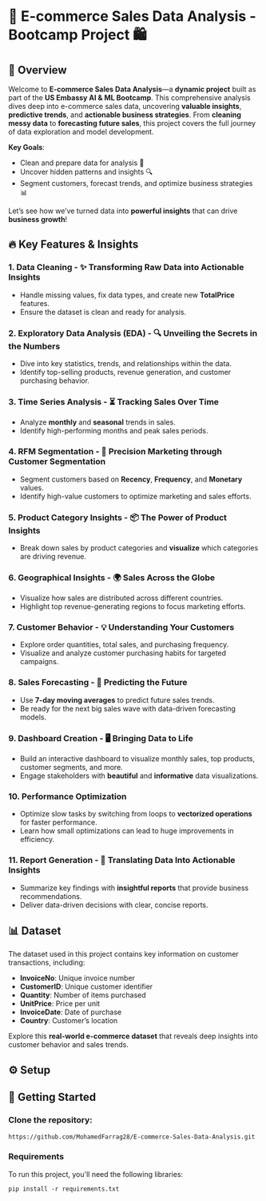# 🚀 E-commerce Sales Data Analysis - Bootcamp Project 🛍️

## 🌟 Overview
Welcome to **E-commerce Sales Data Analysis**—a **dynamic project** built as part of the **US Embassy AI & ML Bootcamp**. This comprehensive analysis dives deep into e-commerce sales data, uncovering **valuable insights**, **predictive trends**, and **actionable business strategies**. From **cleaning messy data** to **forecasting future sales**, this project covers the full journey of data exploration and model development.

**Key Goals**:  
- Clean and prepare data for analysis 🔧  
- Uncover hidden patterns and insights 🔍  
- Segment customers, forecast trends, and optimize business strategies 📊  

Let’s see how we’ve turned data into **powerful insights** that can drive **business growth**!

## 🔥 Key Features & Insights

### 1. **Data Cleaning** - ✨ Transforming Raw Data into Actionable Insights
   - Handle missing values, fix data types, and create new **TotalPrice** features.
   - Ensure the dataset is clean and ready for analysis.
   
### 2. **Exploratory Data Analysis (EDA)** - 🔍 Unveiling the Secrets in the Numbers
   - Dive into key statistics, trends, and relationships within the data.
   - Identify top-selling products, revenue generation, and customer purchasing behavior.
   
### 3. **Time Series Analysis** - ⏳ Tracking Sales Over Time
   - Analyze **monthly** and **seasonal** trends in sales.
   - Identify high-performing months and peak sales periods.

### 4. **RFM Segmentation** - 🎯 Precision Marketing through Customer Segmentation
   - Segment customers based on **Recency**, **Frequency**, and **Monetary** values.
   - Identify high-value customers to optimize marketing and sales efforts.
   
### 5. **Product Category Insights** - 📦 The Power of Product Insights
   - Break down sales by product categories and **visualize** which categories are driving revenue.
   
### 6. **Geographical Insights** - 🌍 Sales Across the Globe
   - Visualize how sales are distributed across different countries.
   - Highlight top revenue-generating regions to focus marketing efforts.

### 7. **Customer Behavior** - 💡 Understanding Your Customers
   - Explore order quantities, total sales, and purchasing frequency.
   - Visualize and analyze customer purchasing habits for targeted campaigns.

### 8. **Sales Forecasting** - 🔮 Predicting the Future
   - Use **7-day moving averages** to predict future sales trends.
   - Be ready for the next big sales wave with data-driven forecasting models.

### 9. **Dashboard Creation** - 🖥️ Bringing Data to Life
   - Build an interactive dashboard to visualize monthly sales, top products, customer segments, and more.
   - Engage stakeholders with **beautiful** and **informative** data visualizations.

### 10. **Performance Optimization** 
   - Optimize slow tasks by switching from loops to **vectorized operations** for faster performance.
   - Learn how small optimizations can lead to huge improvements in efficiency.

### 11. **Report Generation** - 📝 Translating Data Into Actionable Insights
   - Summarize key findings with **insightful reports** that provide business recommendations.
   - Deliver data-driven decisions with clear, concise reports.

## 📊 Dataset

The dataset used in this project contains key information on customer transactions, including:  
- **InvoiceNo**: Unique invoice number  
- **CustomerID**: Unique customer identifier  
- **Quantity**: Number of items purchased  
- **UnitPrice**: Price per unit  
- **InvoiceDate**: Date of purchase  
- **Country**: Customer’s location

Explore this **real-world e-commerce dataset** that reveals deep insights into customer behavior and sales trends.

## ⚙️ Setup

## 🚀 **Getting Started**

### Clone the repository:
    
    https://github.com/MohamedFarrag28/E-commerce-Sales-Data-Analysis.git

### Requirements

To run this project, you'll need the following libraries:

    
    pip install -r requirements.txt




